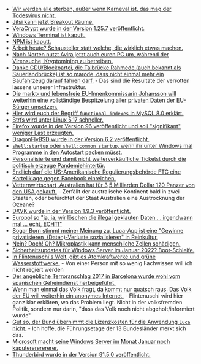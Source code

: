 * [Wir werden alle sterben, außer wenn Karneval ist, das mag der Todesvirus nicht.](https://tuxproject.de/blog/2022/01/carnival-in-berlin/)
* [Jitsi kann jetzt Breakout Räume.](https://scheible.it/jitsi-meet_breakout-rooms/)
* [VeraCrypt wurde in der Version 1.25.7 veröffentlicht.](https://www.borncity.com/blog/2022/01/09/veracrypt-1-25-7-fr-windows-7-8-x-10/)
* [Windows Terminal ist kaputt.](https://www.borncity.com/blog/2022/01/10/windows-terminal-emulator-titelnderung-fhrt-zu-white-screen-of-death/)
* [NPM ist kaputt.](https://blog.fefe.de/?ts=9f25564b)
* [Arbeit heute? Schausteller statt welche, die wirklich etwas machen.](https://blog.fefe.de/?ts=9f242fcf)
* [Nach Norten nutzt Avira jetzt auch euren PC um, während der Virensuche, Kryptomining zu betreiben.](https://blog.fefe.de/?ts=9f228f65)
* [Danke CDU/Blockpartei, die Talbrücke Rahmede (auch bekannt als Sauerlandbrücke) ist so marode, dass nicht einmal mehr ein Baufahrzeug darauf fahren darf.](https://blog.fefe.de/?ts=9f228ecc) - Das sind die Resultate der verrotten lassens unserer Infrastruktur.
* [Die markt- und lebensfreie EU-Innenkommissarin Johansson will weiterhin eine vollständige Bespitzelung aller privaten Daten der EU-Bürger umsetzen.](https://netzpolitik.org/2022/missbrauchsdarstellungen-eu-innenkommissarin-johansson-will-offenbar-an-chatkontrolle-festhalten/)
* [Hier wird euch der Begriff `functional indexes` in MySQL 8.0 erklärt.](https://www.percona.com/blog/mysql-8-0-functional-indexes/)
* [Btrfs wird unter Linux 5.17 schneller.](https://www.phoronix.com/scan.php?page=news_item&px=Btrfs-Linux-5.17)
* [Firefox wurde in der Version 96 veröffentlicht und soll "signifikant" weniger Last erzeugten.](https://www.phoronix.com/scan.php?page=news_item&px=Firefox-96-Released)
* [DragonFlyBSD wurde in der Version 6.2 veröffentlicht.](https://www.phoronix.com/scan.php?page=news_item&px=DragonFlyBSD-6.2)
* [`shell:startup` oder `shell:common startup`, wenn ihr unter Windows mal Programme in den Autostart packen müsst.](https://www.shellhacks.com/windows-startup-folder-add-program-to-startup/)
* [Personalisierte und damit nicht weiterverkäufliche Ticketst durch die politisch erzeuge Pandemiehintertür.](https://netzpolitik.org/2022/update-der-corona-warn-app-neue-impfstatus-pruefung-auf-kosten-der-anonymitaet/)
* [Endlich darf die US-Amerikanische Regulierungsbehörde FTC eine Kartellklage gegen Facebook einreichen.](https://blog.fefe.de/?ts=9f20f8e2)
* [Vetternwirtschart, Australien hat für 3,5 Milliarden Dollar 120 Panzer von den USA gekauft.](https://blog.fefe.de/?ts=9f237bcc) - Zerfällt der australische Kontinent bald in zwei Staaten, oder befürchtet der Staat Australien eine Austrocknung der Ozeane?
* [DXVK wurde in der Version 1.9.3 veröffentlicht.](https://www.phoronix.com/scan.php?page=news_item&px=DXVK-1.9.3-Released)
* [Europol so "ja, ja, wir löschen die illegal geklauten Daten ... irgendwann mal ... echt, ECHT!"](https://netzpolitik.org/2022/europol-eu-polizeibehoerde-laesst-offen-ob-sie-illegale-datensammlung-loescht/)
* [Sogar Born stimmt meiner Meinung zu, Luca-App ist eine "Gewinne privatisieren, (Daten)-Verluste sozialisieren" in Reinkultur.](https://www.borncity.com/blog/2022/01/11/luca-app-irre-teuer-technisch-kaputt-unsicher-und-nutzlos/)
* [Nein? Doch! Oh? Mikroplastik kann menschliche Zellen schädigen.](https://www.sonnenseite.com/de/wissenschaft/mikroplastik-kann-menschliche-zellen-schaedigen/)
* [Sicherheitsupdates für Windows Server im Januar 2022? Boot-Schleife.](https://www.borncity.com/blog/2022/01/12/windows-server-januar-2022-sicherheitsupdates-verursachen-boot-schleife/)
* [In Flintenuschi's Welt, gibt es Atomkraftwerke und grüne Wasserstoffwerke.](https://blog.fefe.de/?ts=9f21e087) - Von einer Person mit so wenig Fachwissen will ich nicht regiert werden
* [Der angebliche Terroranschlag 2017 in Barcelona wurde wohl vom spanischen Geheimdienst herbeigeführt.](https://blog.fefe.de/?ts=9f202d31)
* [Wenn man einmal das Volk fragt, da kommt nur quatsch raus. Das Volk der EU will weiterhin ein anonymes Internet.](https://netzpolitik.org/2022/eu-umfrage-mehrheit-will-anonyme-internetnutzung-deutschland-kein-vorreiter/) - Flintenuschi wird hier ganz klar erklären, wo das Problem liegt. Nicht in der volksfremden Politik, sondern nur darin, "dass das Volk noch nicht abgeholt/informiert wurde"
* [Gut so, der Bund übernimmt die Lizenzkosten für die Anwendung `Luca` nicht.](https://netzpolitik.org/2022/luca-app-bund-uebernimmt-millionenkosten-der-laender-nicht/) - Ich hoffe, die Führungsetage der 13 Bundesländer merkt sich das.
* [Microsoft macht seine Windows Server im Monat Januar noch kaputerererererer.](https://www.borncity.com/blog/2022/01/12/windows-server-2012-r2-januar-2022-update-kb5009586-brickt-hyper-v-host/)
* [Thunderbird wurde in der Version 91.5.0 veröffentlicht.](https://www.borncity.com/blog/2022/01/13/thunderbird-91-5-0/)
